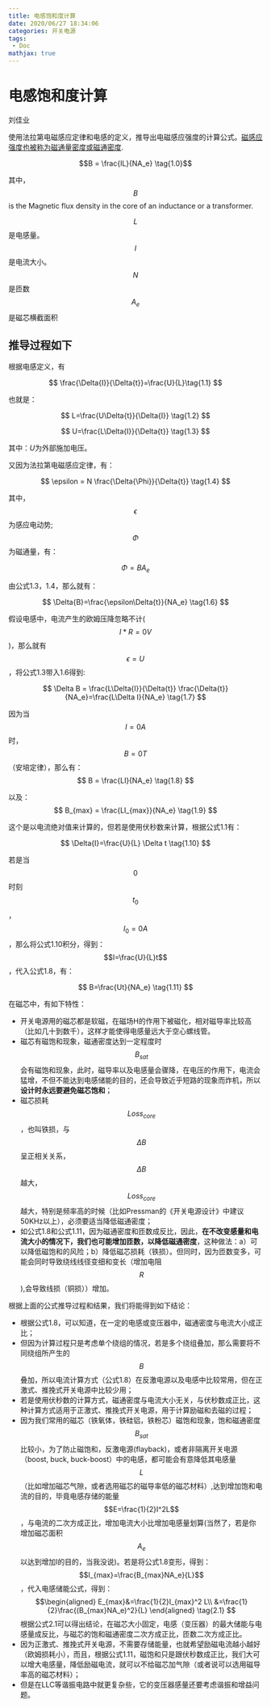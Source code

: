```yaml
---
title: 电感饱和度计算
date: 2020/06/27 18:34:06
categories: 开关电源
tags:
 - Doc
mathjax: true
---
```


# 电感饱和度计算

刘佳业

使用法拉第电磁感应定律和电感的定义，推导出电磁感应强度的计算公式。[磁感应强度也被称为磁通量密度或磁通密度](https://en.wikipedia.org/wiki/Magnetic_field#The_B-field).

$$B = \frac{IL}{NA_e} \tag{1.0}$$

其中，$$B$$ is the Magnetic flux density in the core of an inductance or a transformer.

$$L$$ 是电感量。  
$$I$$ 是电流大小。  
$$N$$ 是匝数  
$$A_e$$ 是磁芯横截面积

<!-- more -->

## 推导过程如下

根据电感定义，有

$$
\frac{\Delta{I}}{\Delta{t}}=\frac{U}{L}\tag{1.1}
$$

也就是：

$$
L=\frac{U\Delta{t}}{\Delta{I}} \tag{1.2}
$$

$$
U=\frac{L\Delta{I}}{\Delta{t}} \tag{1.3}
$$

其中：$U$为外部施加电压。

又因为法拉第电磁感应定律，有：

$$
\epsilon = N \frac{\Delta{\Phi}}{\Delta{t}} \tag{1.4}
$$

其中，$$\epsilon$$为感应电动势;$$\Phi$$为磁通量，有：

$$
\Phi = BA_e \tag{1.5}
$$

由公式1.3，1.4，那么就有：

$$
\Delta{B}=\frac{\epsilon\Delta{t}}{NA_e} \tag{1.6}
$$

假设电感中，电流产生的欧姆压降忽略不计($$I*R=0V$$)，那么就有$$\epsilon = U$$，将公式1.3带入1.6得到:

$$
\Delta B = \frac{L\Delta{I}}{\Delta{t}} \frac{\Delta{t}}{NA_e}=\frac{L\Delta I}{NA_e} \tag{1.7}
$$

因为当$$I=0A$$时，$$B=0T$$（安培定律），那么有：
$$
B = \frac{LI}{NA_e} \tag{1.8}
$$

以及：
$$
B_{max} = \frac{LI_{max}}{NA_e} \tag{1.9}
$$

这个是以电流绝对值来计算的，但若是使用伏秒数来计算，根据公式1.1有：

$$
\Delta{I}=\frac{U}{L} \Delta t \tag{1.10}
$$

若是当$$0$$时刻$$t_0$$，$$I_0=0A$$，那么将公式1.10积分，得到：$$I=\frac{U}{L}t$$，代入公式1.8，有：

$$
B=\frac{Ut}{NA_e} \tag{1.11}
$$

在磁芯中，有如下特性：

- 开关电源用的磁芯都是软磁，在磁场H的作用下被磁化，相对磁导率比较高（比如几十到数千），这样才能使得电感量远大于空心螺线管。
- 磁芯有磁饱和现象，磁通密度达到一定程度时$$B_{sat}$$会有磁饱和现象，此时，磁导率以及电感量会骤降，在电压的作用下，电流会猛增，不但不能达到电感储能的目的，还会导致近乎短路的现象而炸机，所以**设计时永远要避免磁芯饱和**；
- 磁芯损耗$$Loss_{core}$$，也叫铁损，与$$\Delta B$$呈正相关关系，$$\Delta B$$越大，$$Loss_{core}$$越大，特别是频率高的时候（比如Pressman的《开关电源设计》中建议50KHz以上），必须要适当降低磁通密度；
- 如公式1.8和公式1.11，因为磁通密度和匝数成反比，因此，**在不改变感量和电流大小的情况下，我们也可能增加匝数，以降低磁通密度**，这种做法：a）可以降低磁饱和的风险；b）降低磁芯损耗（铁损）。但同时，因为匝数变多，可能会同时导致绕线线径变细和变长（增加电阻$$R$$),会导致线损（铜损））增加。

根据上面的公式推导过程和结果，我们将能得到如下结论：

- 根据公式1.8，可以知道，在一定的电感或变压器中，磁通密度与电流大小成正比；
- 但因为计算过程只是考虑单个绕组的情况，若是多个绕组叠加，那么需要将不同绕组所产生的$$B$$叠加，所以电流计算方式（公式1.8）在反激电源以及电感中比较常用，但在正激式、推挽式开关电源中比较少用；
- 若是使用伏秒数的计算方式，磁通密度与电流大小无关，与伏秒数成正比，这种计算方式适用于正激式、推挽式开关电源，用于计算励磁和去磁的过程；
- 因为我们常用的磁芯（铁氧体，铁硅铝，铁粉芯）磁饱和现象，饱和磁通密度$$B_{sat}$$比较小，为了防止磁饱和，反激电源(flayback)，或者非隔离开关电源（boost, buck, buck-boost）中的电感，都可能会有意降低其电感量$$L$$（比如增加磁芯气隙，或者选用磁芯的磁导率低的磁芯材料）,达到增加饱和电流的目的，毕竟电感存储的能量$$E=\frac{1}{2}I^2L$$，与电流的二次方成正比，增加电流大小比增加电感量划算(当然了，若是你增加磁芯面积$$A_e$$以达到增加I的目的，当我没说)。若是将公式1.8变形，得到：$$I_{max}=\frac{B_{max}NA_e}{L}$$，代入电感储能公式，得到：
  $$\begin{aligned}
  E_{max}&=\frac{1}{2}I_{max}^2 L\\
  &=\frac{1}{2}\frac{(B_{max}NA_e)^2}{L}
  \end{aligned} \tag{2.1}
  $$
  根据公式2.1可以得出结论，在磁芯大小固定，电感（变压器）的最大储能与电感量成反比，与磁芯的饱和磁通密度二次方成正比，匝数二次方成正比。
- 因为正激式、推挽式开关电源，不需要存储能量，也就希望励磁电流越小越好（欧姆损耗小），而且，根据公式1.11，磁饱和只是跟伏秒数成正比，我们大可以增大电感量，降低励磁电流，就可以不给磁芯加气隙（或者说可以选用磁导率高的磁芯材料）；
- 但是在LLC等谐振电路中就更复杂些，它的变压器感量还要考虑谐振和增益问题。
